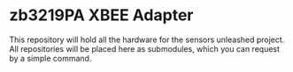 # zb3219PA XBEE Adapter

This repository will hold all the hardware for the sensors unleashed project.
All repositories will be placed here as submodules, which you can request
by a simple command.
